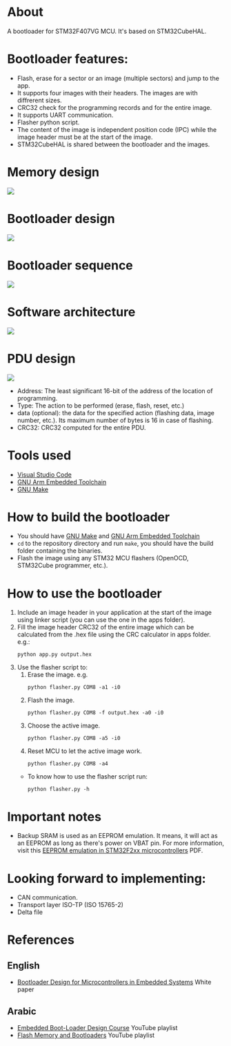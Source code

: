 # About
A bootloader for STM32F407VG MCU. It's based on STM32CubeHAL. 
# Bootloader features:
- Flash, erase for a sector or an image (multiple sectors) and jump to the app.
- It supports four images with their headers. The images are with diffrerent sizes.
- CRC32 check for the programming records and for the entire image.
- It supports UART communication.
- Flasher python script.
- The content of the image is independent position code (IPC) while the image header must be at the start of the image.
- STM32CubeHAL is shared between the bootloader and the images.

# Memory design
<img src="imgs/memory_design.png">

# Bootloader design
<img src="imgs/system_design.png">

# Bootloader sequence
<img src="imgs/bootloader_sequence.png">

# Software architecture
<img src="imgs/software_architecture.png">

# PDU design
<img src="imgs/pdu_design.png">

- Address: The least significant 16-bit of the address of the location of programming.
- Type: The action to be performed (erase, flash, reset, etc.)
- data (optional): the data for the specified action (flashing data, image number, etc.). Its maximum number of bytes is 16 in case of flashing.
- CRC32: CRC32 computed for the entire PDU.

# Tools used
- <a href="https://code.visualstudio.com/">Visual Studio Code</a>
- <a href="https://developer.arm.com/tools-and-software/open-source-software/developer-tools/gnu-toolchain/gnu-rm">GNU Arm Embedded Toolchain</a>
- <a href="https://www.gnu.org/software/make/">GNU Make</a>

# How to build the bootloader
- You should have <a href="https://www.gnu.org/software/make/">GNU Make</a> and <a href="https://developer.arm.com/tools-and-software/open-source-software/developer-tools/gnu-toolchain/gnu-rm">GNU Arm Embedded Toolchain</a>
- <code>cd</code> to the repository directory and run <code>make</code>, you should have the build folder containing the binaries.
- Flash the image using any STM32 MCU flashers (OpenOCD, STM32Cube programmer, etc.).

# How to use the bootloader

1. Include an image header in your application at the start of the image using linker script (you can use the one in the apps folder).
1. Fill the image header CRC32 of the entire image which can be calculated from the .hex file using the CRC calculator in apps folder. e.g.: 
    ```
    python app.py output.hex
    ```
1. Use the flasher script to:
    1. Erase the image. e.g.
        ```
        python flasher.py COM8 -a1 -i0
        ```
    1. Flash the image.
        ```
        python flasher.py COM8 -f output.hex -a0 -i0
        ```
    1. Choose the active image.
        ```
        python flasher.py COM8 -a5 -i0
        ```
    1. Reset MCU to let the active image work.
        ```
        python flasher.py COM8 -a4
        ```
    - To know how to use the flasher script run: 
        ```
        python flasher.py -h
        ```


# Important notes
- Backup SRAM is used as an EEPROM emulation. It means, it will act as an EEPROM as long as there's power on VBAT pin. For more information, visit this <a href="https://www.st.com/resource/en/application_note/dm00026574-eeprom-emulation-in-stm32f2xx-microcontrollers-stmicroelectronics.pdf">EEPROM emulation in STM32F2xx microcontrollers</a> PDF.

# Looking forward to implementing:
- CAN communication.
- Transport layer ISO-TP (ISO 15765-2)
- Delta file

# References
## English
- <a href="https://www.beningo.com/insights/white-papers/bootloader-design-for-microcontrollers-in-embedded-systems/">Bootloader Design for Microcontrollers in Embedded Systems</a> White paper
## Arabic
- <a href="https://www.youtube.com/playlist?list=PLl3yF2kjT6AzLxhOuCEBY-8RzOIB1sfnN">Embedded Boot-Loader Design Course</a> YouTube playlist
- <a href="https://www.youtube.com/playlist?list=PLPFp2zIiTnxV5e75pGKIccaR0BjmpIS79">Flash Memory and Bootloaders</a> YouTube playlist
